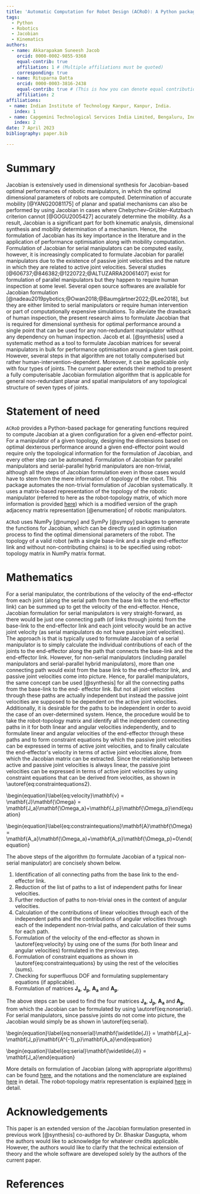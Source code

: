 ```yaml
---
title: 'Automatic Computation for Robot Design (ACRoD): A Python package for numerically calculating the Jacobian of a robot around a single end-effector point for optimisation of performance around the end-effector point.'
tags:
  - Python
  - Robotics
  - Jacobian
  - Kinematics
authors:
  - name: Akkarapakam Suneesh Jacob
    orcid: 0000-0002-9855-9368
    equal-contrib: true
    affiliation: 1 # (Multiple affiliations must be quoted)
    corresponding: true
  - name: Rituparna Datta
    orcid: 0000-0003-3816-2438
    equal-contrib: true # (This is how you can denote equal contributions between multiple authors)
    affiliation: 2
affiliations:
 - name: Indian Institute of Technology Kanpur, Kanpur, India.
   index: 1
 - name: Capgemini Technological Services India Limited, Bengaluru, India.
   index: 2
date: 7 April 2023
bibliography: paper.bib

---
```


# Summary

Jacobian is extensively used in dimensional synthesis for Jacobian-based optimal performances of robotic manipulators, in which the optimal dimensional parameters of robots are computed. Determination of accurate mobility [@YANG20081175] of planar and spatial mechanisms can also be performed by using Jacobian in cases where Chebychev–Grübler–Kutzbach criterion cannot [@GOGU2005427] accurately determine the mobility. As a result, Jacobian is a significant part for both kinematic analysis, dimensional synthesis and mobility determination of a mechanism. Hence, the formulation of Jacobian has its key importance in the literature and in the application of performance optimisation along with mobility computation. Formulation of Jacobian for serial manipulators can be computed easily, however, it is increasingly complicated to formulate Jacobian for parallel manipulators due to the existence of passive joint velocities and the nature in which they are related to active joint velocities. Several studies [@606737;@846382;@1220722;@ALTUZARRA20061407] exist for formulation of parallel manipulators but they happen to require human inspection at some level. Several open source softwares are available for Jacobian formulation [@nadeau2019pybotics;@Owan2018;@Baumgärtner2022;@Lee2018], but they are either limited to serial manipulators or require human intervention or part of computationally expensive simulations. To alleviate the drawback of human inspection, the present research aims to formulate Jacobian that is required for dimensional synthesis for optimal performance around a single point that can be used for any non-redundant manipulator without any dependency on human inspection. Jacob et al. [@synthesis] used a systematic method as a tool to formulate Jacobian matrices for several manipulators in bulk for performance optimisation around a given task point. However, several steps in that algorithm are not totally computerised but rather human-intervention-dependent. Moreover, it can be applicable only with four types of joints. The current paper extends their method to present a fully computerisable Jacobian formulation algorithm that is applicable for general non-redundant planar and spatial manipulators of any topological structure of seven types of joints.

# Statement of need

`ACRoD` provides a Python-based package for generating functions required to compute Jacobian at a given configuration for a given end-effector point. For a manipulator of a given topology, designing the dimensions based on optimal dexterous performance around a given end-effector point would require only the topological information for the formulation of Jacobian, and every other step can be automated. Formulation of Jacobian for parallel manipulators and serial-parallel hybrid manipulators are non-trivial, although all the steps of Jacobian formulation even in those cases would have to stem from the mere information of topology of the robot. This package automates the non-trivial formulation of Jacobian systematically. It uses a matrix-based representation of the topology of the robotic manipulator (referred to here as the robot-topology matrix, of which more information is provided [here](https://github.com/suneeshjacob/ACRoD/blob/main/Robot_Topology_Matrix.md)) which is a modified version of the graph adjacency matrix representation [@enumeration] of robotic manipulators.

`ACRoD` uses NumPy [@numpy] and SymPy [@sympy] packages to generate the functions for Jacobian, which can be directly used in optimisation process to find the optimal dimensional parameters of the robot. The topology of a valid robot (with a single base-link and a single end-effector link and without non-contributing chains) is to be specified using robot-topology matrix in NumPy matrix format.

# Mathematics

For a serial manipulator, the contributions of the velocity of the end-effector from each joint (along the serial path from the base link to the end-effector link) can be summed up to get the velocity of the end-effector. Hence, Jacobian formulation for serial manipulators is very straight-forward, as there would be just one connecting path (of links through joints) from the base-link to the end-effector link and each joint velocity would be an active joint velocity (as serial manipulators do not have passive joint velocities). The approach is that is typically used to formulate Jacobian of a serial manipulator is to simply calculate the individual contributions of each of the joints to the end-effector along the path that connects the base-link and the end-effector link. However, for non-serial manipulators (including parallel manipulators and serial-parallel hybrid manipulators), more than one connecting path would exist from the base link to the end-effector link, and passive joint velocities come into picture. Hence, for parallel manipulators, the same concept can be used [@synthesis] for all the connecting paths from the base-link to the end- effector link. But not all joint velocities through these paths are actually independent but instead the passive joint velocities are supposed to be dependent on the active joint velocities. Additionally, it is desirable for the paths to be independent in order to avoid the case of an over-determined system. Hence, the procedure would be to take the robot-topology matrix and identify all the independent connecting paths in it for both linear and angular velocities independently, and to formulate linear and angular velocities of the end-effector through these paths and to form constraint equations by which the passive joint velocities can be expressed in terms of active joint velocities, and to finally calculate the end-effector's velocity in terms of active joint velocities alone, from which the Jacobian matrix can be extracted. Since the relationship between active and passive joint velocities is always linear, the passive joint velocities can be expressed in terms of active joint velocities by using constraint equations that can be derived from velocities, as shown in \autoref{eq:constraintequations2}.

\begin{equation}\label{eq:velocity}\mathbf{v} = \mathbf{J}\mathbf{\Omega} = \mathbf{J_a}\mathbf{\Omega_a}+\mathbf{J_p}\mathbf{\Omega_p}\end{equation}

\begin{equation}\label{eq:constraintequations}\mathbf{A}\mathbf{\Omega} = \mathbf{A_a}\mathbf{\Omega_a}+\mathbf{A_p}\mathbf{\Omega_p}=0\end{equation}

The above steps of the algorithm (to formulate Jacobian of a typical non-serial manipulator) are concisely shown below.

1. Identification of all connecting paths from the base link to the end-effector link.
1. Reduction of the list of paths to a list of independent paths for linear velocities.
1. Further reduction of paths to non-trivial ones in the context of angular velocities.
1. Calculation of the contributions of linear velocities through each of the independent paths and the contributions of angular velocities through each of the independent non-trivial paths, and calculation of their sums for each path.
1. Formulation of the velocity of the end-effector as shown in \autoref{eq:velocity} by using one of the sums (for both linear and angular velocities) formulated in the previous step.
1. Formulation of constraint equations as shown in \autoref{eq:constraintequations} by using the rest of the velocities (sums).
1. Checking for superfluous DOF and formulating supplementary equations (if applicable).
1. Formulation of matrices $\mathbf{J_a}$, $\mathbf{J_p}$, $\mathbf{A_a}$ and $\mathbf{A_p}$.

The above steps can be used to find the four matrices $\mathbf{J_a}$, $\mathbf{J_p}$, $\mathbf{A_a}$ and $\mathbf{A_p}$, from which the Jacobian can be formulated by using \autoref{eq:nonserial}. For serial manipulators, since passive joints do not come into picture, the Jacobian would simply be as shown in \autoref{eq:serial}.

\begin{equation}\label{eq:nonserial}\mathbf{\widetilde{J}} = \mathbf{J_a}-\mathbf{J_p}\mathbf{A^{-1}_p}\mathbf{A_a}\end{equation}

\begin{equation}\label{eq:serial}\mathbf{\widetilde{J}} = \mathbf{J_a}\end{equation}

More details on formulation of Jacobian (along with appropriate algorithms) can be found [here](https://github.com/suneeshjacob/ACRoD/blob/main/Mathematics%20behind%20Jacobian%20formulation.md), and the notations and the nomenclature are explained [here](https://github.com/suneeshjacob/ACRoD/blob/main/Notation_and_Nomenclature.md) in detail. The robot-topology matrix representation is explained [here](https://github.com/suneeshjacob/ACRoD/blob/main/Robot_Topology_Matrix.md) in detail.

# Acknowledgements

This paper is an extended version of the Jacobian formulation presented in previous work [@synthesis] co-authored by Dr. Bhaskar Dasgupta, whom the authors would like to acknowledge for whatever credits applicable. However, the authors would like to clarify that the technical extension of theory and the whole software are developed solely by the authors of the current paper.

# References
